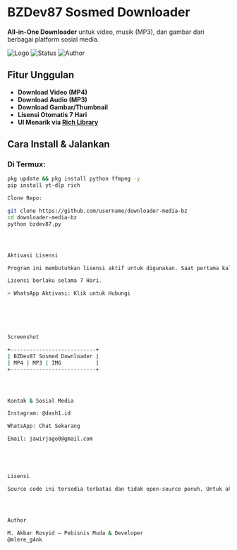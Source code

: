 # BZDev87 Sosmed Downloader
**All-in-One Downloader** untuk video, musik (MP3), dan gambar dari berbagai platform sosial media.

![Logo](https://img.shields.io/badge/Versi-Revisi--Lisensi--7--Hari-green)
![Status](https://img.shields.io/badge/Status-Aktif-blue)
![Author](https://img.shields.io/badge/Author-BZOneDev87-orange)



## Fitur Unggulan
- **Download Video (MP4)**
- **Download Audio (MP3)**
- **Download Gambar/Thumbnail**
- **Lisensi Otomatis 7 Hari**
- **UI Menarik via [Rich Library](https://github.com/Textualize/rich)**



## Cara Install & Jalankan

### Di Termux:
```bash
pkg update && pkg install python ffmpeg -y
pip install yt-dlp rich

Clone Repo:

git clone https://github.com/username/downloader-media-bz
cd downloader-media-bz
python bzdev87.py




Aktivasi Lisensi

Program ini membutuhkan lisensi aktif untuk digunakan. Saat pertama kali dijalankan, kamu akan diarahkan langsung ke WhatsApp untuk aktivasi.

Lisensi berlaku selama 7 Hari.

> WhatsApp Aktivasi: Klik untuk Hubungi






Screenshot

+---------------------------+
| BZDev87 Sosmed Downloader |
| MP4 | MP3 | IMG           |
+---------------------------+




Kontak & Sosial Media

Instagram: @dash1.id

WhatsApp: Chat Sekarang

Email: jawirjago0@gmail.com





Lisensi

Source code ini tersedia terbatas dan tidak open-source penuh. Untuk aktivasi lisensi dan kerja sama, silakan hubungi langsung pengembang.




Author

M. Akbar Rosyid — Pebisnis Muda & Developer
@mlere_g4nk
